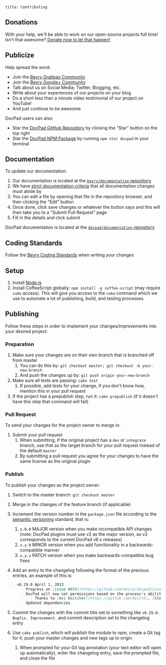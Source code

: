```
title: Contributing
```


## Donations

With your help, we'll be able to work on our open-source projects full time! Isn't that awesome? [Donate now to let that happen!](/donate)



## Publicize

Help spread the word:

- Join the [Bevry Gratipay Community](/gittip-community)
- Join the [Bevry Google+ Community](/google+)
- Talk about us on Social Media; Twitter, Blogging, etc.
- Write about your experiences of our projects on your blog
- Do a short less than a minute video testimonial of our project on YouTube!
- And just continue to be awesome

DocPad users can also:

- Star the [DocPad GitHub Repository](https://github.com/bevry/docpad) by clicking the "Star" button on the top right
- Star the [DocPad NPM Package](https://npmjs.org/package/docpad) by running `npm star docpad` in your terminal



## Documentation

To update our documentation:

1. Our documentation is located at the [`bevry/documentation` repository](https://github.com/bevry/documentation)
1. We have [strict documentation criteria](/community/documentation-guidelines) that all documentation changes must abide by
1. You can edit a file by opening that file in the repository browser, and then clicking the "Edit" button
1. Once done, click save changes or whatever the button says and this will then take you to a "Submit Pull Request" page
1. Fill in the details and click submit

DocPad documentation is located at the [`docpad/documentation` repository](https://github.com/docpad/documentation)



## Coding Standards

Follow the [Bevry Coding Standards](/community/coding-standards) when writing your changes




## Setup


1. Install [Node.js](/node/install)
1. Install CoffeeScript globally: `npm install -g coffee-script` (may require `sudo` access). This will give you access to the `cake` command which we use to automate a lot of publishing, build, and testing processes.


## Publishing

Follow these steps in order to implement your changes/improvements into your desired project:


### Preparation

1. Make sure your changes are on their own branch that is branched off from master
    1. You can do this by: `git checkout master; git checkout -b your-new-branch`
    1. And push the changes up by: `git push origin your-new-branch`
1. Make sure all tests are passing: `cake test`
    1. If possible, add tests for your change, if you don't know how, mention this in your pull request
1. If the project has a prepublish step, run it: `cake prepublish` (if it doesn't have this step that command will fail)


### Pull Request

To send your changes for the project owner to merge in:

1. Submit your pull request
    1. When submitting, if the original project has a `dev` or `integrate` branch, use that as the target branch for your pull request instead of the default `master`
    1. By submitting a pull request you agree for your changes to have the same license as the original plugin


### Publish

To publish your changes as the project owner:

1. Switch to the master branch: `git checkout master`
1. Merge in the changes of the feature branch (if applicable)
1. Increment the version number in the `package.json` file according to the [semantic versioning](http://semver.org) standard, that is:
    1. `x.0.0` MAJOR version when you make incompatible API changes (note: DocPad plugins must use v2 as the major version, as v2 corresponds to the current DocPad v6.x releases)
    1. `x.y.0` MINOR version when you add functionality in a backwards-compatible manner
    1. `x.y.z` PATCH version when you make backwards-compatible bug fixes

1. Add an entry to the changelog following the format of the previous entries, an example of this is:

    ``` markdown
    - v6.29.0 April 1, 2013
        - Progress on [issue #474](https://github.com/bevry/docpad/issues/474)
        - DocPad will now set permissions based on the process's ability
            - Thanks to [Avi Deitcher](https://github.com/deitch), [Stephan Lough](https://github.com/stephanlough) for [issue #165](https://github.com/bevry/docpad/issues/165)
        - Updated dependencies
    ```


1. Commit the changes with the commit title set to something like `v6.29.0. Bugfix. Improvement.` and commit description set to the changelog entry
1. Use `cake publish`, which will publish the module to npm, create a Git tag for it, push your master changes and new tags up to origin
    1. When prompted for your Git tag annotation (your text editor will open up automatically), enter the changelog entry, save the prompted file, and close the file
